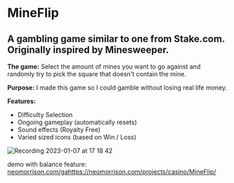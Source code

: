 # MineFlip
## A gambling game similar to one from Stake.com. Originally inspired by Minesweeper.


**The game:** Select the amount of mines you want to go against and randomly try to pick the square that doesn't contain the mine.

**Purpose:** I made this game so I could gamble without losing real life money.

**Features:**
  - Difficulty Selection
  - Ongoing gameplay (automatically resets)
  - Sound effects (Royalty Free)
  - Varied sized icons (based on Win / Loss)

![Recording 2023-01-07 at 17 18 42](https://user-images.githubusercontent.com/44535532/211176431-64d333b7-45cb-4da0-9a4f-df82c7447f29.gif)


demo with balance feature: [neomorrison.com/ga](https://neomorrison.com/projects/casino/MineFlip/)https://neomorrison.com/projects/casino/MineFlip/
